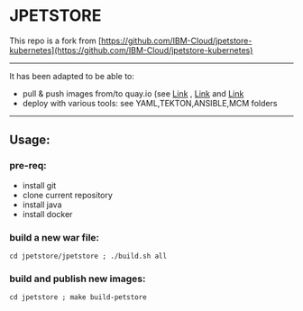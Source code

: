 # JPETSTORE
This repo is a fork from [https://github.com/IBM-Cloud/jpetstore-kubernetes](https://github.com/IBM-Cloud/jpetstore-kubernetes)

---
It has been adapted to be able to:

- pull & push images from/to quay.io (see [Link](./makefile) , [Link](./jpetstore/Dockerfile) and [Link](./jpetstore/db/Dockerfile)
- deploy with various tools: see YAML,TEKTON,ANSIBLE,MCM folders

---
## Usage:
### pre-req:
- install git
- clone current repository
- install java
- install docker

### build a new war file:
```
cd jpetstore/jpetstore ; ./build.sh all
```
### build and publish new images:
```
cd jpetstore ; make build-petstore
```
